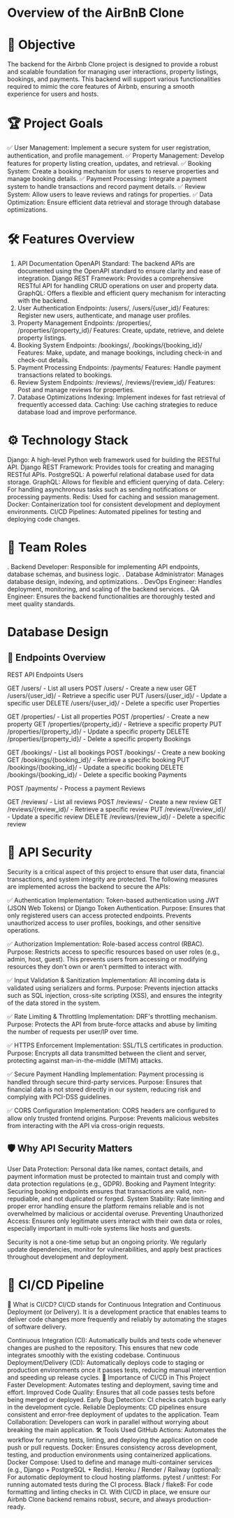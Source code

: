 # Overview of the AirBnB Clone
# 🚀 Objective
The backend for the Airbnb Clone project is designed to provide a robust and scalable foundation for managing user interactions, property listings, bookings, and payments. This backend will support various functionalities required to mimic the core features of Airbnb, ensuring a smooth experience for users and hosts.

# 🏆 Project Goals
✅ User Management: Implement a secure system for user registration, authentication, and profile management.
✅ Property Management: Develop features for property listing creation, updates, and retrieval.
✅ Booking System: Create a booking mechanism for users to reserve properties and manage booking details.
✅ Payment Processing: Integrate a payment system to handle transactions and record payment details.
✅ Review System: Allow users to leave reviews and ratings for properties.
✅ Data Optimization: Ensure efficient data retrieval and storage through database optimizations.

# 🛠️ Features Overview
1. API Documentation
OpenAPI Standard: The backend APIs are documented using the OpenAPI standard to ensure clarity and ease of integration.
Django REST Framework: Provides a comprehensive RESTful API for handling CRUD operations on user and property data.
GraphQL: Offers a flexible and efficient query mechanism for interacting with the backend.
2. User Authentication
Endpoints: /users/, /users/{user_id}/
Features: Register new users, authenticate, and manage user profiles.
3. Property Management
Endpoints: /properties/, /properties/{property_id}/
Features: Create, update, retrieve, and delete property listings.
4. Booking System
Endpoints: /bookings/, /bookings/{booking_id}/
Features: Make, update, and manage bookings, including check-in and check-out details.
5. Payment Processing
Endpoints: /payments/
Features: Handle payment transactions related to bookings.
6. Review System
Endpoints: /reviews/, /reviews/{review_id}/
Features: Post and manage reviews for properties.
7. Database Optimizations
Indexing: Implement indexes for fast retrieval of frequently accessed data.
Caching: Use caching strategies to reduce database load and improve performance.

# ⚙️ Technology Stack
Django: A high-level Python web framework used for building the RESTful API.
Django REST Framework: Provides tools for creating and managing RESTful APIs.
PostgreSQL: A powerful relational database used for data storage.
GraphQL: Allows for flexible and efficient querying of data.
Celery: For handling asynchronous tasks such as sending notifications or processing payments.
Redis: Used for caching and session management.
Docker: Containerization tool for consistent development and deployment environments.
CI/CD Pipelines: Automated pipelines for testing and deploying code changes.

# 👥 Team Roles
. Backend Developer: Responsible for implementing API endpoints, database schemas, and business logic.
. Database Administrator: Manages database design, indexing, and optimizations.
. DevOps Engineer: Handles deployment, monitoring, and scaling of the backend services.
. QA Engineer: Ensures the backend functionalities are thoroughly tested and meet quality standards.

# Database Design
## 📌 Endpoints Overview
REST API Endpoints
Users

GET /users/ - List all users
POST /users/ - Create a new user
GET /users/{user_id}/ - Retrieve a specific user
PUT /users/{user_id}/ - Update a specific user
DELETE /users/{user_id}/ - Delete a specific user
Properties

GET /properties/ - List all properties
POST /properties/ - Create a new property
GET /properties/{property_id}/ - Retrieve a specific property
PUT /properties/{property_id}/ - Update a specific property
DELETE /properties/{property_id}/ - Delete a specific property
Bookings

GET /bookings/ - List all bookings
POST /bookings/ - Create a new booking
GET /bookings/{booking_id}/ - Retrieve a specific booking
PUT /bookings/{booking_id}/ - Update a specific booking
DELETE /bookings/{booking_id}/ - Delete a specific booking
Payments

POST /payments/ - Process a payment
Reviews

GET /reviews/ - List all reviews
POST /reviews/ - Create a new review
GET /reviews/{review_id}/ - Retrieve a specific review
PUT /reviews/{review_id}/ - Update a specific review
DELETE /reviews/{review_id}/ - Delete a specific review

# 🔐 API Security
Security is a critical aspect of this project to ensure that user data, financial transactions, and system integrity are protected. The following measures are implemented across the backend to secure the APIs:

✅ Authentication
Implementation: Token-based authentication using JWT (JSON Web Tokens) or Django Token Authentication.
Purpose: Ensures that only registered users can access protected endpoints. Prevents unauthorized access to user profiles, bookings, and other sensitive operations.

✅ Authorization
Implementation: Role-based access control (RBAC).
Purpose: Restricts access to specific resources based on user roles (e.g., admin, host, guest). This prevents users from accessing or modifying resources they don't own or aren't permitted to interact with.

✅ Input Validation & Sanitization
Implementation: All incoming data is validated using serializers and forms.
Purpose: Prevents injection attacks such as SQL injection, cross-site scripting (XSS), and ensures the integrity of the data stored in the system.

✅ Rate Limiting & Throttling
Implementation: DRF's throttling mechanism.
Purpose: Protects the API from brute-force attacks and abuse by limiting the number of requests per user/IP over time.

✅ HTTPS Enforcement
Implementation: SSL/TLS certificates in production.
Purpose: Encrypts all data transmitted between the client and server, protecting against man-in-the-middle (MITM) attacks.

✅ Secure Payment Handling
Implementation: Payment processing is handled through secure third-party services.
Purpose: Ensures that financial data is not stored directly in our system, reducing risk and complying with PCI-DSS guidelines.

✅ CORS Configuration
Implementation: CORS headers are configured to allow only trusted frontend origins.
Purpose: Prevents malicious websites from interacting with the API via cross-origin requests.

## 🛡️ Why API Security Matters
User Data Protection: Personal data like names, contact details, and payment information must be protected to maintain trust and comply with data protection regulations (e.g., GDPR).
Booking and Payment Integrity: Securing booking endpoints ensures that transactions are valid, non-repudiable, and not duplicated or forged.
System Stability: Rate limiting and proper error handling ensure the platform remains reliable and is not overwhelmed by malicious or accidental overuse.
Preventing Unauthorized Access: Ensures only legitimate users interact with their own data or roles, especially important in multi-role systems like hosts and guests.

Security is not a one-time setup but an ongoing priority. We regularly update dependencies, monitor for vulnerabilities, and apply best practices throughout development and deployment.

# 🔁 CI/CD Pipeline
🧠 What is CI/CD?
CI/CD stands for Continuous Integration and Continuous Deployment (or Delivery). It is a development practice that enables teams to deliver code changes more frequently and reliably by automating the stages of software delivery.

Continuous Integration (CI): Automatically builds and tests code whenever changes are pushed to the repository. This ensures that new code integrates smoothly with the existing codebase.
Continuous Deployment/Delivery (CD): Automatically deploys code to staging or production environments once it passes tests, reducing manual intervention and speeding up release cycles.
🚀 Importance of CI/CD in This Project
Faster Development: Automates testing and deployment, saving time and effort.
Improved Code Quality: Ensures that all code passes tests before being merged or deployed.
Early Bug Detection: CI checks catch bugs early in the development cycle.
Reliable Deployments: CD pipelines ensure consistent and error-free deployment of updates to the application.
Team Collaboration: Developers can work in parallel without worrying about breaking the main application.
🛠️ Tools Used
GitHub Actions: Automates the workflow for running tests, linting, and deploying the application on code push or pull requests.
Docker: Ensures consistency across development, testing, and production environments using containerized applications.
Docker Compose: Used to define and manage multi-container services (e.g., Django + PostgreSQL + Redis).
Heroku / Render / Railway (optional): For automatic deployment to cloud hosting platforms.
pytest / unittest: For running automated tests during the CI process.
Black / flake8: For code formatting and linting checks in CI.
With CI/CD in place, we ensure our Airbnb Clone backend remains robust, secure, and always production-ready.
